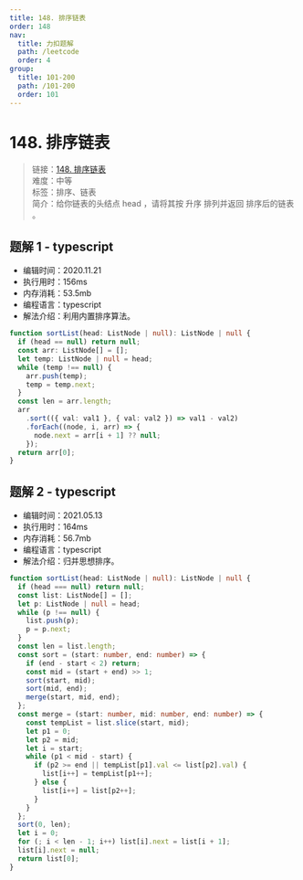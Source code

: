 ```yaml
---
title: 148. 排序链表
order: 148
nav:
  title: 力扣题解
  path: /leetcode
  order: 4
group:
  title: 101-200
  path: /101-200
  order: 101
---
```


# 148. 排序链表

> 链接：[148. 排序链表](https://leetcode-cn.com/problems/sort-list/)  
> 难度：中等  
> 标签：排序、链表  
> 简介：给你链表的头结点 head ，请将其按 升序 排列并返回 排序后的链表 。

## 题解 1 - typescript

- 编辑时间：2020.11.21
- 执行用时：156ms
- 内存消耗：53.5mb
- 编程语言：typescript
- 解法介绍：利用内置排序算法。

```typescript
function sortList(head: ListNode | null): ListNode | null {
  if (head == null) return null;
  const arr: ListNode[] = [];
  let temp: ListNode | null = head;
  while (temp !== null) {
    arr.push(temp);
    temp = temp.next;
  }
  const len = arr.length;
  arr
    .sort(({ val: val1 }, { val: val2 }) => val1 - val2)
    .forEach((node, i, arr) => {
      node.next = arr[i + 1] ?? null;
    });
  return arr[0];
}
```

## 题解 2 - typescript

- 编辑时间：2021.05.13
- 执行用时：164ms
- 内存消耗：56.7mb
- 编程语言：typescript
- 解法介绍：归并思想排序。

```typescript
function sortList(head: ListNode | null): ListNode | null {
  if (head === null) return null;
  const list: ListNode[] = [];
  let p: ListNode | null = head;
  while (p !== null) {
    list.push(p);
    p = p.next;
  }
  const len = list.length;
  const sort = (start: number, end: number) => {
    if (end - start < 2) return;
    const mid = (start + end) >> 1;
    sort(start, mid);
    sort(mid, end);
    merge(start, mid, end);
  };
  const merge = (start: number, mid: number, end: number) => {
    const tempList = list.slice(start, mid);
    let p1 = 0;
    let p2 = mid;
    let i = start;
    while (p1 < mid - start) {
      if (p2 >= end || tempList[p1].val <= list[p2].val) {
        list[i++] = tempList[p1++];
      } else {
        list[i++] = list[p2++];
      }
    }
  };
  sort(0, len);
  let i = 0;
  for (; i < len - 1; i++) list[i].next = list[i + 1];
  list[i].next = null;
  return list[0];
}
```
